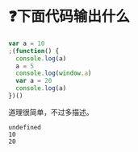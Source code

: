 # :question:下面代码输出什么

```js
var a = 10
;(function() {
  console.log(a)
  a = 5
  console.log(window.a)
  var a = 20
  console.log(a)
})()
```

道理很简单，不过多描述。

```
undefined
10
20
```
